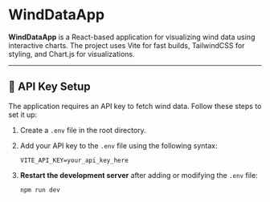 # WindDataApp

**WindDataApp** is a React-based application for visualizing wind data using interactive charts. The project uses Vite for fast builds, TailwindCSS for styling, and Chart.js for visualizations.

---

## 🔑 API Key Setup

The application requires an API key to fetch wind data. Follow these steps to set it up:

1. Create a `.env` file in the root directory.
2. Add your API key to the `.env` file using the following syntax:

   ```env
   VITE_API_KEY=your_api_key_here
   ```

3. **Restart the development server** after adding or modifying the `.env` file:
   ```bash
   npm run dev
   ```

